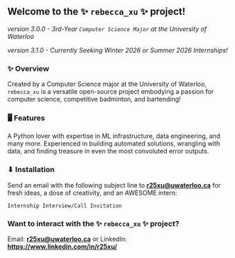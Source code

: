 ## Welcome to the ✨ `rebecca_xu` ✨ project!
*version 3.0.0 - 3rd-Year `Computer Science Major` at the University of Waterloo*

*version 3.1.0 - Currently Seeking Winter 2026 or Summer 2026 Internships!*

### ✨ Overview
Created by a Computer Science major at the University of Waterloo, `rebecca_xu` is a versatile open-source project embodying a passion for computer science, competitive badminton, and bartending!

### 🖥️ Features
A Python lover with expertise in ML infrastructure, data engineering, and many more. Experienced in building automated solutions, wrangling with data, and finding treasure in even the most convoluted error outputs.

### ⬇ Installation
Send an email with the following subject line to **r25xu@uwaterloo.ca** for fresh ideas, a dose of creativity, and an AWESOME intern:
```
Internship Interview/Call Invitation
```
### Want to interact with the ✨ `rebecca_xu` ✨ project?
Email: **r25xu@uwaterloo.ca** or LinkedIn: **https://www.linkedin.com/in/r25xu/**

<!--
**reebxu459/reebxu459** is a ✨ _special_ ✨ repository because its `README.md` (this file) appears on your GitHub profile.

Here are some ideas to get you started:

- 🔭 I’m currently working on ...
- 🌱 I’m currently learning ...
- 👯 I’m looking to collaborate on ...
- 🤔 I’m looking for help with ...
- 💬 Ask me about ...
- 📫 How to reach me: ...
- 😄 Pronouns: ...
- ⚡ Fun fact: ...
-->
